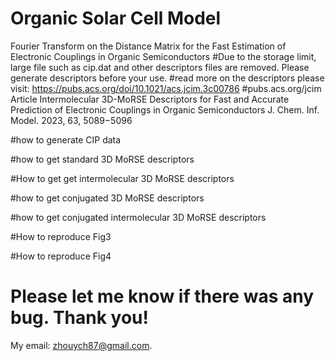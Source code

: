 # Organic Solar Cell Model
Fourier Transform on the Distance Matrix for the Fast Estimation of Electronic Couplings in Organic Semiconductors
#Due to the storage limit, large file such as cip.dat and other descriptors files are removed. Please generate descriptors before your use.
#read more on the descriptors please visit: https://pubs.acs.org/doi/10.1021/acs.jcim.3c00786
#pubs.acs.org/jcim Article
Intermolecular 3D-MoRSE Descriptors for Fast and Accurate Prediction of Electronic Couplings in Organic Semiconductors
J. Chem. Inf. Model. 2023, 63, 5089−5096

#how to generate CIP data

#how to get standard 3D MoRSE descriptors

#How to get get intermolecular 3D MoRSE descriptors

#how to get conjugated 3D MoRSE descriptors

#how to get conjugated intermolecular 3D MoRSE descriptors

#How to reproduce Fig3 

#How to reproduce Fig4 

# Please let me know if there was any bug. Thank you! 
My email: zhouych87@gmail.com.
